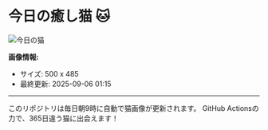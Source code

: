 # 今日の癒し猫 🐱

![今日の猫](https://cdn2.thecatapi.com/images/9kd.jpg)

**画像情報:**
- サイズ: 500 x 485
- 最終更新: 2025-09-06 01:15

---

このリポジトリは毎日朝9時に自動で猫画像が更新されます。
GitHub Actionsの力で、365日違う猫に出会えます！
